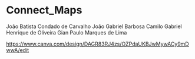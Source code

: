 # Connect_Maps
João Batista Condado de Carvalho
João Gabriel Barbosa Camilo
Gabriel Henrique de Oliveira
Gian Paulo Marques de Lima

https://www.canva.com/design/DAGR83RJ4zs/OZPdaUKBJwMywACy9mDwwA/edit